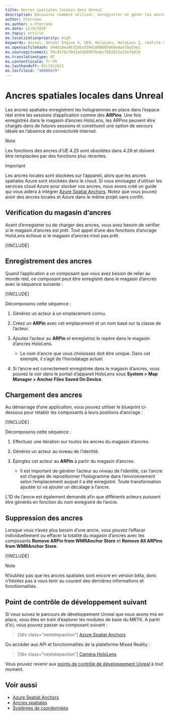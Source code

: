 ```yaml
---
title: Ancres spatiales locales dans Unreal
description: Découvrez comment utiliser, enregistrer et gérer les ancres spatiales dans des applications de réalité mixte Unreal.
author: hferrone
ms.author: v-hferrone
ms.date: 12/9/2020
ms.topic: article
ms.localizationpriority: high
keywords: Unreal, Unreal Engine 4, UE4, HoloLens, HoloLens 2, réalité mixte, développement, fonctionnalités, documentation, guides, hologrammes, ancres spatiales, casque de réalité mixte, casque windows mixed reality, casque de réalité virtuelle
ms.openlocfilehash: d44610ea0632dbc93941096007e60e4ae7be53e1
ms.sourcegitcommit: 59c91f8c70d1ad30995fba6cf862615e25e78d10
ms.translationtype: HT
ms.contentlocale: fr-FR
ms.lasthandoff: 03/19/2021
ms.locfileid: "98009979"
---
```

# <a name="local-spatial-anchors-in-unreal"></a>Ancres spatiales locales dans Unreal

Les ancres spatiales enregistrent les hologrammes en place dans l’espace réel entre les sessions d’application comme des **ARPins**. Une fois enregistrés dans le magasin d’ancres HoloLens, les ARPins peuvent être chargés dans de futures sessions et constituent une option de secours idéale en l’absence de connectivité Internet.

> [!NOTE]
> Les fonctions des ancres d’UE 4.25 sont obsolètes dans 4.26 et doivent être remplacées par des fonctions plus récentes. 

> [!IMPORTANT]
> Les ancres locales sont stockées sur l’appareil, alors que les ancres spatiales Azure sont stockées dans le cloud. Si vous envisagez d’utiliser les services cloud Azure pour stocker vos ancres, nous avons créé un guide qui vous aidera à intégrer [Azure Spatial Anchors](unreal-azure-spatial-anchors.md). Notez que vous pouvez avoir des ancres locales et Azure dans le même projet sans conflit.

## <a name="checking-the-anchor-store"></a>Vérification du magasin d’ancres

Avant d’enregistrer ou de charger des ancres, vous avez besoin de vérifier si le magasin d’ancres est prêt.  Tout appel d’une des fonctions d’ancrage HoloLens échoue si le magasin d’ancres n’est pas prêt.  

[!INCLUDE[](includes/tabs-sa-1.md)]

## <a name="saving-anchors"></a>Enregistrement des ancres

Quand l’application a un composant que vous avez besoin de relier au monde réel, ce composant peut être enregistré dans le magasin d’ancres avec la séquence suivante : 

[!INCLUDE[](includes/tabs-sa-2.md)]

Décomposons cette séquence :
1. Générez un acteur à un emplacement connu.
2. Créez un **ARPin** avec cet emplacement et un nom basé sur la classe de l’acteur. 
3. Ajoutez l’acteur au **ARPin** et enregistrez le repère dans le magasin d’ancres HoloLens.  
    * Le nom d’ancre que vous choisissez doit être unique. Dans cet exemple, il s’agit de l’horodatage actuel. 

4. Si l’ancre est correctement enregistrée dans le magasin d’ancres, vous pouvez la voir dans le portail d’appareil HoloLens sous **System > Map Manager > Anchor Files Saved On Device**. 

## <a name="loading-anchors"></a>Chargement des ancres

Au démarrage d’une application, vous pouvez utiliser le blueprint ci-dessous pour rétablir les composants à leurs positions d’ancrage :

[!INCLUDE[](includes/tabs-sa-3.md)]

Décomposons cette séquence :
1. Effectuez une itération sur toutes les ancres du magasin d’ancres. 
2. Générez un acteur au niveau de l’identité.
3. Épinglez cet acteur au **ARPin** à partir du magasin d’ancres.  

    * Il est important de générer l’acteur au niveau de l’identité, car l’ancre est chargée de repositionner l’hologramme dans l’environnement selon l’emplacement auquel il a été enregistré. Toute transformation ajoutée ici va ajouter un décalage à l’ancre. 

L’ID de l’ancre est également demandé afin que différents acteurs puissent être générés en fonction du nom enregistré de l’ancre. 

## <a name="removing-anchors"></a>Suppression des ancres 

Lorsque vous n’avez plus besoin d’une ancre, vous pouvez l’effacer individuellement ou effacer la totalité du magasin d’ancres avec les composants **Remove ARPin from WMRAnchor Store** et **Remove All ARPins from WMRAnchor Store**.

[!INCLUDE[](includes/tabs-sa-4.md)]

> [!NOTE]
> N’oubliez pas que les ancres spatiales sont encore en version bêta, donc n’hésitez pas à vous tenir au courant des dernières informations et fonctionnalités.

## <a name="next-development-checkpoint"></a>Point de contrôle de développement suivant

Si vous suivez le parcours de développement Unreal que nous avons mis en place, vous êtes en train d’explorer les modules de base du MRTK. À partir d’ici, vous pouvez passer au composant suivant : 

> [!div class="nextstepaction"]
> [Azure Spatial Anchors](unreal-azure-spatial-anchors.md)

Ou accéder aux API et fonctionnalités de la plateforme Mixed Reality :

> [!div class="nextstepaction"]
> [Caméra HoloLens](unreal-hololens-camera.md)

Vous pouvez revenir aux [points de contrôle de développement Unreal](unreal-development-overview.md#2-core-building-blocks) à tout moment.

## <a name="see-also"></a>Voir aussi

* [Azure Spatial Anchors](unreal-azure-spatial-anchors.md)
* [Ancres spatiales](../../design/spatial-anchors.md)
* [Systèmes de coordonnées](../../design/coordinate-systems.md)
